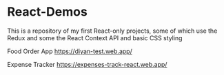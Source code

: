 # React-Demos

This is a repository of my first React-only projects, some of which use the Redux and some the React Context API and basic CSS styling

Food Order App
https://diyan-test.web.app/

Expense Tracker
https://expenses-track-react.web.app/